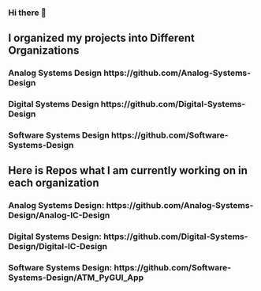 ### Hi there 👋
<h2>I organized my projects into Different Organizations</h2>
<h3>Analog Systems Design https://github.com/Analog-Systems-Design</h3>
<h3>Digital Systems Design https://github.com/Digital-Systems-Design</h3>
<h3>Software Systems Design https://github.com/Software-Systems-Design</h3>

<h2>Here is Repos what I am currently working on in each organization</h2>
<h3>Analog Systems Design: https://github.com/Analog-Systems-Design/Analog-IC-Design</h3>
<h3>Digital Systems Design: https://github.com/Digital-Systems-Design/Digital-IC-Design</h3>
<h3>Software Systems Design: https://github.com/Software-Systems-Design/ATM_PyGUI_App</h3>
